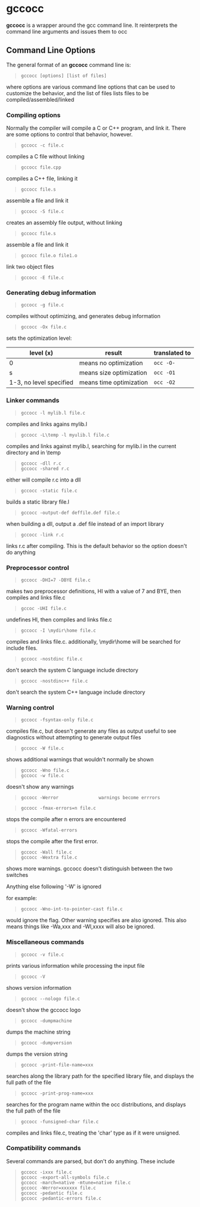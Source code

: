# gccocc

 **gccocc** is a wrapper around the gcc command line.   It reinterprets the command line arguments and issues them to occ

## Command Line Options

 The general format of an **gccocc** command line is:
 
>     gccocc [options] [list of files]
 
where options are various command line options that can be used to customize the behavior, and the list of files lists files to be compiled/assembled/linked

### Compiling options

Normally the compiler will compile a C or C++ program, and link it.   There are some options to control that behavior, however.

>     gccocc -c file.c

compiles a C file without linking

>     gccocc file.cpp

compiles a C++ file, linking it

>     gccocc file.s

assemble a file and link it

>     gccocc -S file.c

creates an assembly file output, without linking

>     gccocc file.s

assemble a file and link it

>     gccocc file.o file1.o

link two object files

>     gccocc -E file.c

### Generating debug information

>     gccocc -g file.c

compiles without optimizing, and generates debug information

>     gccocc -Ox file.c

sets the optimization level:

level (x) | result | translated to 
----|--------------|--------
0   | means no optimization   | `occ -O-` 
s   | means size optimization | `occ -O1`
1-3, no level specified | means time optimization | `occ -O2`


### Linker commands

>     gccocc -l mylib.l file.c

compiles and links agains mylib.l

>     gccocc -L\temp -l myulib.l file.c

compiles and links against mylib.l, searching for mylib.l in the current directory and in \temp

>     gccocc -dll r.c
>     gccocc -shared r.c

either will compile r.c into a dll

>     gccocc -static file.c

builds a static library file.l

>     gccocc -output-def deffile.def file.c

when building a dll, output a .def file instead of an import library

>     gccocc -link r.c

links r.c after compiling.   This is the default behavior so the option doesn't do anything
 
### Preprocessor control

>     gccocc -DHI=7 -DBYE file.c

makes two preprocessor definitions, HI with a value of 7 and BYE, then compiles and links file.c

>     gccoc -UHI file.c

undefines HI, then compiles and links file.c

>     gccocc -I \mydir\home file.c

compiles and links file.c.   additionally, \mydir\home will be searched for include files.

>     gccocc -nostdinc file.c

don't search the system C language include directory

>     gccocc -nostdinc++ file.c

don't search the system C++ language include directory

### Warning control

>     gccocc -fsyntax-only file.c

compiles file.c, but doesn't generate any files as output
useful to see diagnostics without attempting to generate output files

>     gccocc -W file.c

shows additional warnings that wouldn't normally be shown

>     gccocc -Wno file.c
>     gccocc -w file.c

doesn't show any warnings

>     gccocc -Werror               warnings become errrors

>     gccocc -fmax-errors=n file.c

stops the compile after n errors are encountered

>     gccocc -Wfatal-errors

stops the compile after the first error.

>     gccocc -Wall file.c
>     gccocc -Wextra file.c

shows more warnings.   gccocc doesn't distinguish between the two switches

Anything else following '-W' is ignored

for example:

>     gccocc -Wno-int-to-pointer-cast file.c

would ignore the flag.   Other warning specifies are also ignored.
This also means things like -Wa,xxx and -Wl,xxxx will also be ignored.


### Miscellaneous commands

>     gccocc -v file.c

prints various information while processing the input file

>     gccocc -V

shows version information

>     gccocc --nologo file.c

doesn't show the gccocc logo

>     gccocc -dumpmachine

dumps the machine string

>     gccocc -dumpversion

dumps the version string

>     gccocc -print-file-name=xxx

searches along the library path for the specified library file, and displays the full path of the file

>     gccocc -print-prog-name=xxx

searches for the program name within the occ distributions, and displays the full path of the file

>     gccocc -funsigned-char file.c

compiles and links file.c, treating the 'char' type as if it were unsigned.

### Compatibility commands

Several commands are parsed, but don't do anything.   These include

>     gccocc -ixxx file.c
>     gccocc -export-all-symbols file.c
>     gccocc -march=native -mtune=native file.c
>     gccocc -Werror=xxxxxx file.c
>     gccocc -pedantic file.c
>     gccocc -pedantic-errors file.c


